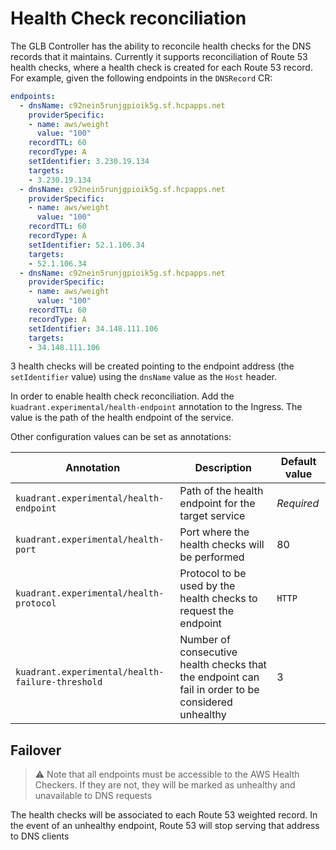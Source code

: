 # Health Check reconciliation

The GLB Controller has the ability to reconcile health checks for the DNS records
that it maintains. Currently it supports reconciliation of Route 53 health checks,
where a health check is created for each Route 53 record. For example, given the
following endpoints in the `DNSRecord` CR:

```yaml
endpoints:
  - dnsName: c92nein5runjgpioik5g.sf.hcpapps.net
    providerSpecific:
    - name: aws/weight
      value: "100"
    recordTTL: 60
    recordType: A
    setIdentifier: 3.230.19.134
    targets:
    - 3.230.19.134
  - dnsName: c92nein5runjgpioik5g.sf.hcpapps.net
    providerSpecific:
    - name: aws/weight
      value: "100"
    recordTTL: 60
    recordType: A
    setIdentifier: 52.1.106.34
    targets:
    - 52.1.106.34
  - dnsName: c92nein5runjgpioik5g.sf.hcpapps.net
    providerSpecific:
    - name: aws/weight
      value: "100"
    recordTTL: 60
    recordType: A
    setIdentifier: 34.148.111.106
    targets:
    - 34.148.111.106
```

3 health checks will be created pointing to the endpoint address (the `setIdentifier` value)
using the `dnsName` value as the `Host` header.

In order to enable health check reconciliation. Add the `kuadrant.experimental/health-endpoint`
annotation to the Ingress. The value is the path of the health endpoint of the service.

Other configuration values can be set as annotations:

| Annotation | Description | Default value |
| ---------- | ----------- | ------------- |
| `kuadrant.experimental/health-endpoint` |  Path of the health endpoint for the target service | _Required_ |
| `kuadrant.experimental/health-port` |  Port where the health checks will be performed | 80 |
| `kuadrant.experimental/health-protocol` |  Protocol to be used by the health checks to request the endpoint | `HTTP` |
| `kuadrant.experimental/health-failure-threshold` | Number of consecutive health checks that the endpoint can fail in order to be considered unhealthy | 3 |

## Failover

> ⚠️ Note that all endpoints must be accessible to the AWS Health Checkers. If
> they are not, they will be marked as unhealthy and unavailable to DNS requests


The health checks will be associated to each Route 53 weighted record. In the event
of an unhealthy endpoint, Route 53 will stop serving that address to DNS clients